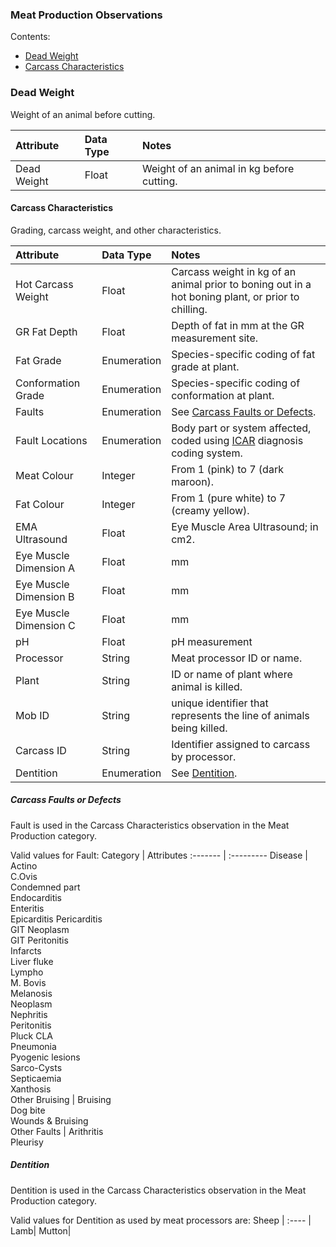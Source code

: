 ### Meat Production Observations

Contents:
* [Dead Weight](#Dead-Weight)
* [Carcass Characteristics](#Carcass-Characteristics)

### Dead Weight

Weight of an animal before cutting.

Attribute | Data Type | Notes 
:-------- | :-------- | :----
Dead Weight | Float | Weight of an animal in kg before cutting.

#### Carcass Characteristics

Grading, carcass weight, and other characteristics.

Attribute | Data Type | Notes 
:-------- | :-------- | :----
Hot Carcass Weight | Float | Carcass weight in kg of an animal prior to boning out in a hot boning plant, or prior to chilling.
GR Fat Depth | Float | Depth of fat in mm at the GR measurement site.
Fat Grade | Enumeration | Species-specific coding of fat grade at plant.
Conformation Grade | Enumeration | Species-specific coding of conformation at plant.
Faults | Enumeration | See [Carcass Faults or Defects](#Carcass-Faults-or-Defects).
Fault Locations | Enumeration | Body part or system affected, coded using [ICAR](docs/ADS_Definitions-And-Abbreviations_Interpretation.md#Definitions-And-Abbreviations) diagnosis coding system.
Meat Colour | Integer | From 1 (pink) to 7 (dark maroon).
Fat Colour | Integer | From 1 (pure white) to 7 (creamy yellow).
EMA Ultrasound | Float | Eye Muscle Area Ultrasound; in cm2.
Eye Muscle Dimension A | Float | mm
Eye Muscle Dimension B | Float | mm
Eye Muscle Dimension C | Float | mm
pH | Float | pH measurement
Processor | String | Meat processor ID or name.
Plant | String | ID or name of plant where animal is killed.
Mob ID | String | unique identifier that represents the line of animals being killed.
Carcass ID | String | Identifier assigned to carcass by processor.
Dentition | Enumeration | See [Dentition](#Dentition).

##### Carcass Faults or Defects

Fault is used in the Carcass Characteristics observation in the Meat Production category.

Valid values for Fault:
Category | Attributes
:------- | :---------
Disease | Actino <br> C.Ovis <br> Condemned part <br> Endocarditis <br> Enteritis <br> Epicarditis Pericarditis <br> GIT Neoplasm <br> GIT Peritonitis <br> Infarcts <br> Liver fluke <br> Lympho <br> M. Bovis <br> Melanosis <br> Neoplasm <br> Nephritis <br> Peritonitis <br> Pluck CLA <br> Pneumonia <br> Pyogenic lesions <br> Sarco-Cysts <br> Septicaemia <br> Xanthosis <br> Other
Bruising | Bruising <br> Dog bite <br> Wounds & Bruising <br> 
Other Faults | Arithritis <br> Pleurisy

##### Dentition

Dentition is used in the Carcass Characteristics observation in the Meat Production category.

Valid values for Dentition as used by meat processors are:
Sheep |
:---- |
Lamb|
Mutton|
